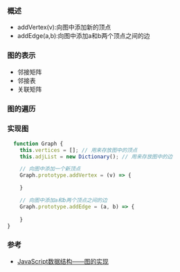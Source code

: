 
### 概述


- addVertex(v):向图中添加新的顶点
- addEdge(a,b):向图中添加a和b两个顶点之间的边

### 图的表示
- 邻接矩阵
- 邻接表
- 关联矩阵

### 图的遍历

### 实现图
```js
  function Graph {
    this.vertices = []; // 用来存放图中的顶点
    this.adjList = new Dictionary(); // 用来存放图中的边

    // 向图中添加一个新顶点
    Graph.prototype.addVertex = (v) => {

    }

    // 向图中添加a和b两个顶点之间的边
    Graph.prototype.addEdge = (a, b) => {
        
    }
}
```

### 参考
- [JavaScript数据结构——图的实现](https://www.cnblogs.com/jaxu/p/11338294.html)
